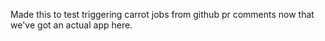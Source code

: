 Made this to test triggering carrot jobs from github pr comments now that we've got an actual app here.